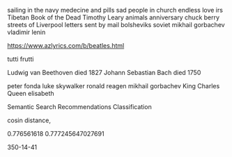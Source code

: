 ﻿sailing
in the navy
medecine and pills
sad people in church
endless love
irs
Tibetan Book of the Dead
Timothy Leary
animals
anniversary
chuck berry
streets of Liverpool
letters sent by mail
bolsheviks
soviet
mikhail gorbachev
vladimir lenin

https://www.azlyrics.com/b/beatles.html


tutti frutti

Ludwig van Beethoven died 1827
Johann Sebastian Bach died 1750

peter fonda
luke skywalker
ronald reagen
mikhail gorbachev
King Charles
Queen elisabeth

Semantic Search
Recommendations
Classification

cosin distance, 


0.776561618
0.777245647027691

350-14-41